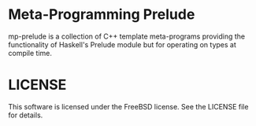 # Meta-Programming Prelude #

mp-prelude is a collection of C++ template meta-programs providing the
functionality of Haskell's Prelude module but for operating on types at
compile time.

# LICENSE #

This software is licensed under the FreeBSD license. See the LICENSE
file for details.

